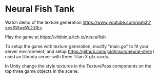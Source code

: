 # Neural Fish Tank
Watch demo of the texture generation https://www.youtube.com/watch?v=vSWwnWDtGEs

Play the game at https://vildninja.itch.io/neuralfish

To setup the game with texture generation, modify "main.go" to fit your server environment, and setup https://github.com/jcjohnson/neural-style I used an Ubuntu server with three Titan X gfx cards.

In Unity change the style textures in the TexturePass components on the top three game objects in the scene.
